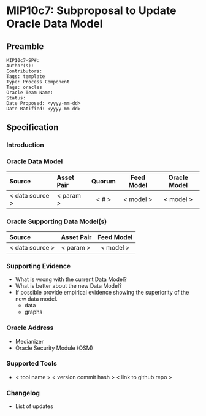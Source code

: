 # MIP10c7: Subproposal to Update Oracle Data Model

## Preamble
```
MIP10c7-SP#: 
Author(s):
Contributors:
Tags: template
Type: Process Component
Tags: oracles
Oracle Team Name:
Status:
Date Proposed: <yyyy-mm-dd>
Date Ratified: <yyyy-mm-dd>
``` 

## Specification

### Introduction

### Oracle Data Model 

|      Source     |  Asset Pair   | Quorum | Feed Model  | Oracle Model |
| :-------------- | :------------ | :----: | :---------: | :----------: |
| < data source > |   < param >   | < # >  |  < model >  |  < model >   |


### Oracle Supporting Data Model(s)
    
 |      Source     |  Asset Pair   |  Feed Model  |
 | :-------------- | :------------ | :----------: |
 | < data source > |   < param >   |   < model >  |
 
### Supporting Evidence
- What is wrong with the current Data Model?
- What is better about the new Data Model?
- If possible provide empirical evidence showing the superiority of the new data model.
	- data
	- graphs
 
### Oracle Address
- Medianizer
- Oracle Security Module (OSM)
    
### Supported Tools
- < tool name > < version commit hash > < link to github repo >

### Changelog
- List of updates